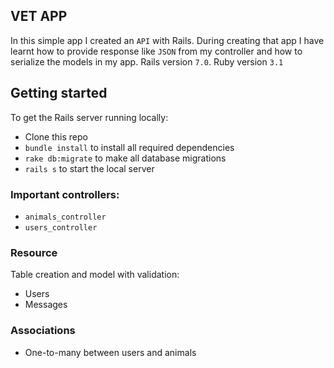 
## VET APP

In this simple app I created an `API` with Rails. During  creating that app I have learnt how to provide response like `JSON` from my controller and how to serialize the models in my app.
Rails version `7.0`. Ruby version `3.1`

## Getting started
To get the Rails server running locally:

* Clone this repo
* `bundle install` to install all required dependencies
* `rake db:migrate` to make all database migrations
* `rails s` to start the local server

### Important controllers:
* `animals_controller`
* `users_controller`

### Resource
Table creation and model with validation:

* Users
* Messages

### Associations

* One-to-many between users and animals

